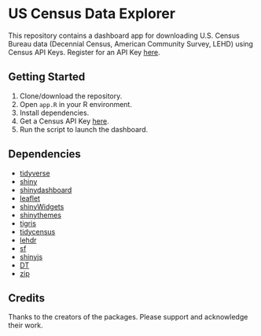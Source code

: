 # US Census Data Explorer

This repository contains a dashboard app for downloading U.S. Census Bureau data (Decennial Census, American Community Survey, LEHD) using Census API Keys. Register for an API Key [here](https://api.census.gov/data/key_signup.html).

## Getting Started

1. Clone/download the repository.
2. Open `app.R` in your R environment.
3. Install dependencies.
4. Get a Census API Key [here](https://api.census.gov/data/key_signup.html).
6. Run the script to launch the dashboard.

## Dependencies

- [tidyverse](https://cran.r-project.org/package=tidyverse)
- [shiny](https://cran.r-project.org/package=shiny)
- [shinydashboard](https://cran.r-project.org/package=shinydashboard)
- [leaflet](https://cran.r-project.org/package=leaflet)
- [shinyWidgets](https://cran.r-project.org/package=shinyWidgets)
- [shinythemes](https://cran.r-project.org/package=shinythemes)
- [tigris](https://cran.r-project.org/package=tigris)
- [tidycensus](https://cran.r-project.org/package=tidycensus)
- [lehdr](https://cran.r-project.org/package=lehdr)
- [sf](https://cran.r-project.org/package=sf)
- [shinyjs](https://cran.r-project.org/package=shinyjs)
- [DT](https://cran.r-project.org/package=DT)
- [zip](https://cran.r-project.org/package=zip)

## Credits

Thanks to the creators of the packages. Please support and acknowledge their work.

